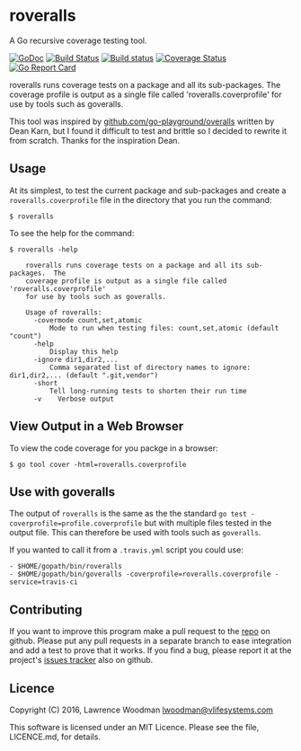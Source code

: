 roveralls
=========

A Go recursive coverage testing tool.

[![GoDoc](https://godoc.org/github.com/LawrenceWoodman/roveralls?status.svg)](https://godoc.org/github.com/LawrenceWoodman/roveralls)
[![Build Status](https://travis-ci.org/LawrenceWoodman/roveralls.svg?branch=master)](https://travis-ci.org/LawrenceWoodman/roveralls)
[![Build status](https://ci.appveyor.com/api/projects/status/5dcyd6wgu7fxt538?svg=true)](https://ci.appveyor.com/project/LawrenceWoodman/roveralls)
[![Coverage Status](https://coveralls.io/repos/LawrenceWoodman/roveralls/badge.svg?branch=master)](https://coveralls.io/r/LawrenceWoodman/roveralls?branch=master)
[![Go Report Card](https://goreportcard.com/badge/github.com/LawrenceWoodman/roveralls)](https://goreportcard.com/report/github.com/LawrenceWoodman/roveralls)


roveralls runs coverage tests on a package and all its sub-packages.  The coverage profile is output as a single file called 'roveralls.coverprofile' for use by tools such as goveralls.

This tool was inspired by [github.com/go-playground/overalls](https://github.com/go-playground/overalls) written by Dean Karn, but I found it difficult to test and brittle so I decided to rewrite it from scratch.  Thanks for the inspiration Dean.

Usage
-----
At its simplest, to test the current package and sub-packages and create a `roveralls.coverprofile` file in the directory that you run the command:

    $ roveralls

To see the help for the command:

    $ roveralls -help

        roveralls runs coverage tests on a package and all its sub-packages.  The
        coverage profile is output as a single file called 'roveralls.coverprofile'
        for use by tools such as goveralls.

        Usage of roveralls:
          -covermode count,set,atomic
              Mode to run when testing files: count,set,atomic (default "count")
          -help
              Display this help
          -ignore dir1,dir2,...
              Comma separated list of directory names to ignore: dir1,dir2,... (default ".git,vendor")
          -short
              Tell long-running tests to shorten their run time
          -v	Verbose output


View Output in a Web Browser
----------------------------
To view the code coverage for you packge in a browser:

    $ go tool cover -html=roveralls.coverprofile

Use with goveralls
------------------
 The output of `roveralls` is the same as the the standard `go test -coverprofile=profile.coverprofile` but with multiple files tested in the output file.  This can therefore be used with tools such as `goveralls`.

If you wanted to call it from a `.travis.yml` script you could use:

    - $HOME/gopath/bin/roveralls
    - $HOME/gopath/bin/goveralls -coverprofile=roveralls.coverprofile -service=travis-ci

Contributing
------------

If you want to improve this program make a pull request to the [repo](https://github.com/LawrenceWoodman/roveralls) on github.  Please put any pull requests in a separate branch to ease integration and add a test to prove that it works.  If you find a bug, please report it at the project's [issues tracker](https://github.com/LawrenceWoodman/roveralls/issues) also on github.


Licence
-------
Copyright (C) 2016, Lawrence Woodman <lwoodman@vlifesystems.com>

This software is licensed under an MIT Licence.  Please see the file, LICENCE.md, for details.
